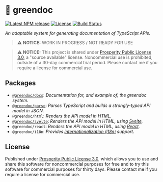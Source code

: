 # 🌿 greendoc

[![Latest NPM release](https://img.shields.io/npm/v/@greendoc/parse.svg)](https://www.npmjs.com/package/@greendoc/parse)
[![License](https://img.shields.io/badge/license-Prosperity--3.0.0-007ec6.svg)](https://github.com/donmccurdy/greendoc/blob/main/LICENSE.md)
[![Build Status](https://github.com/donmccurdy/greendoc/workflows/CI/badge.svg?branch=main&event=push)](https://github.com/donmccurdy/greendoc/actions?query=workflow%3ACI)

_An adaptable system for generating documentation of TypeScript APIs._

> ⚠️ **NOTICE:** WORK IN PROGRESS / NOT READY FOR USE

> ⚠️ **NOTICE:** This project is shared under [Prosperity Public License 3.0](/LICENSE.md), a "source available" license. Noncommercial use is prohibited, outside of a 30-day commercial trial period. Please contact me if you require a license for commercial use.

## Packages

- [`@greendoc/docs`](./packages/docs): _Documentation for, and example of, the greendoc system._
- [`@greendoc/parse`](./packages/parse): _Parses TypeScript and builds a strongly-typed API model in JSON._
- `@greendoc/html`: _Renders the API model in HTML._
- [`@greendoc/svelte`](./packages/svelte): _Renders the API model in HTML, using [Svelte](https://svelte.dev/)._
- `@greendoc/react`: _Renders the API model in HTML, using [React](https://reactjs.org/)._
- `@greendoc/i18n`: _Provides [internationalization (i18n)](https://web.dev/learn/design/internationalization/) support._

## License

Published under [Prosperity Public License 3.0](/LICENSE.md), which allows you to use and share this software for noncommercial purposes for free and to try this software for commercial purposes for thirty days. Please contact me if you require a license for commercial use.
